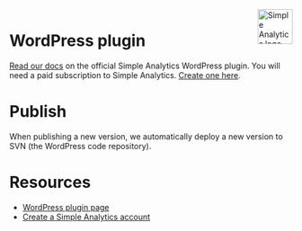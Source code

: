<a href="https://simpleanalytics.com/">
  <img src="https://assets.simpleanalytics.com/images/logos/logo-github-readme.png" alt="Simple Analytics logo" align="right" height="62" />
</a>

# WordPress plugin

[Read our docs](https://docs.simpleanalytics.com/install-simple-analytics-on-wordpress) on the official Simple Analytics WordPress plugin. You will need a paid subscription to Simple Analytics. [Create one here](https://simpleanalytics.com/welcome).

# Publish

When publishing a new version, we automatically deploy a new version to SVN (the WordPress code repository).

# Resources

- [WordPress plugin page](https://wordpress.org/plugins/simpleanalytics/)
- [Create a Simple Analytics account](https://simpleanalytics.com/welcome)
